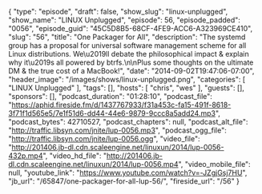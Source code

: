 {
  "type": "episode",
  "draft": false,
  "show_slug": "linux-unplugged",
  "show_name": "LINUX Unplugged",
  "episode": 56,
  "episode_padded": "0056",
  "episode_guid": "45C5D8B5-68CF-4FE9-ACC6-A323969CE410",
  "slug": "56",
  "title": "One Packager for All",
  "description": "The systemd group has a proposal for universal software management scheme for all Linux distributions. We\u2019ll debate the philosophical impact & explain why it\u2019s all powered by btrfs.\n\nPlus some thoughts on the ultimate DM & the true cost of a MacBook!",
  "date": "2014-09-02T19:47:06-07:00",
  "header_image": "/images/shows/linux-unplugged.png",
  "categories": [
    "LINUX Unplugged"
  ],
  "tags": [],
  "hosts": [
    "chris",
    "wes"
  ],
  "guests": [],
  "sponsors": [],
  "podcast_duration": "01:28:10",
  "podcast_file": "https://aphid.fireside.fm/d/1437767933/f31a453c-fa15-491f-8618-3f71f1d565e5/7e1f51d6-dd44-44e6-9879-9ccc8a5add24.mp3",
  "podcast_bytes": 42710527,
  "podcast_chapters": null,
  "podcast_alt_file": "http://traffic.libsyn.com/jnite/lup-0056.mp3",
  "podcast_ogg_file": "http://traffic.libsyn.com/jnite/lup-0056.ogg",
  "video_file": "http://201406.jb-dl.cdn.scaleengine.net/linuxun/2014/lup-0056-432p.mp4",
  "video_hd_file": "http://201406.jb-dl.cdn.scaleengine.net/linuxun/2014/lup-0056.mp4",
  "video_mobile_file": null,
  "youtube_link": "https://www.youtube.com/watch?v=-JZgjGsj7HU",
  "jb_url": "/65847/one-packager-for-all-lup-56/",
  "fireside_url": "/56"
}

